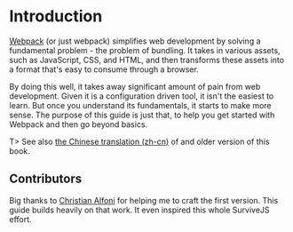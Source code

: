 # Introduction

[Webpack](https://webpack.github.io/) (or just webpack) simplifies web development by solving a fundamental problem - the problem of bundling. It takes in various assets, such as JavaScript, CSS, and HTML, and then transforms these assets into a format that's easy to consume through a browser.

By doing this well, it takes away significant amount of pain from web development. Given it is a configuration driven tool, it isn't the easiest to learn. But once you understand its fundamentals, it starts to make more sense. The purpose of this guide is just that, to help you get started with Webpack and then go beyond basics.

T> See also [the Chinese translation (zh-cn)](https://fakefish.github.io/react-webpack-cookbook/) of and older version of this book.

## Contributors

Big thanks to [Christian Alfoni](http://www.christianalfoni.com/) for helping me to craft the first version. This guide builds heavily on that work. It even inspired this whole SurviveJS effort.
